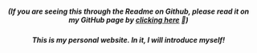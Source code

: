 <h5 align="center">(If you are seeing this through the Readme on Github, please read it on my GitHub page by <a href="https://luizeduardomr.github.io/">clicking here</a> 🙂)</h5>

<h5 align="center">This is my personal website. In it, I will introduce myself!</h5>
